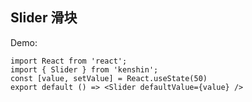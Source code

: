 ## Slider 滑块

Demo:

```tsx
import React from 'react';
import { Slider } from 'kenshin';
const [value, setValue] = React.useState(50)
export default () => <Slider defaultValue={value} />
```

<API/>

<style>

#rate-demo .kenshin-row {
  margin-bottom: 10px;
}
#rate-demo .kenshin-button + .kenshin-rate {
  margin-left: 10px;
}
#rate-demo .kenshin-rate-group {
  margin-bottom: 20px;
}

#rate-demo .kenshin-rate__icon  + .kenshin-rate__icon {
  margin-left: 0;
}

#rate-demo .kenshin-rate__icon {
  margin-left: 5px;
}

#rate-demo .intro-block {
  overflow: hidden;
  margin: -24px;
  padding: 0;
}

#rate-demo .intro-block .block {
  padding: 30px 0;
  text-align: center;
  border-right: 1px solid #eff2f6;
  float: left;
  width: 50%;
  box-sizing: border-box;

}
#rate-demo .intro-block .block:last-child { border-bottom: none; }


#rate-demo .intro-block .demonstration {
  font-size: 14px;
  color: #8492a6;
  line-height: 44px;
}

#rate-demo .intro-block .wrapper {
  margin-right: 20px;
}

</style>
